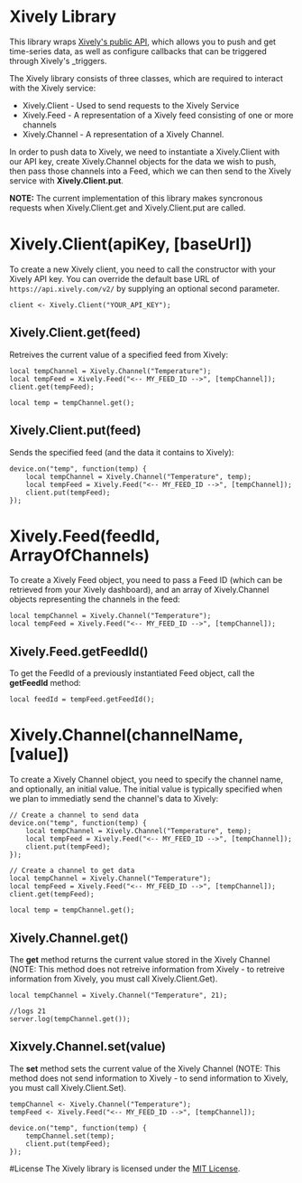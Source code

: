 # Xively Library
This library wraps [Xively's public API](https://xively.com/dev/docs/api/), which allows you to push and get time-series data, as well as configure callbacks that can be triggered through Xively's _triggers.

The Xively library consists of three classes, which are required to interact with the Xively service:
 - Xively.Client - Used to send requests to the Xively Service
 - Xively.Feed - A representation of a Xively feed consisting of one or more channels
 - Xively.Channel - A representation of a Xively Channel.

In order to push data to Xively, we need to instantiate a Xively.Client with our API key, create Xively.Channel objects for the data we wish to push, then pass those channels into a Feed, which we can then send to the Xively service with **Xively.Client.put**.

**NOTE:** The current implementation of this library makes syncronous requests when Xively.Client.get and Xively.Client.put are called.

# Xively.Client(apiKey, [baseUrl])
To create a new Xively client, you need to call the constructor with your Xively API key. You can override the default base URL of ```https://api.xively.com/v2/``` by supplying an optional second parameter.

```squirrel
client <- Xively.Client("YOUR_API_KEY");
```

## Xively.Client.get(feed)
Retreives the current value of a specified feed from Xively:

```squirrel
local tempChannel = Xively.Channel("Temperature");
local tempFeed = Xively.Feed("<-- MY_FEED_ID -->", [tempChannel]);
client.get(tempFeed);

local temp = tempChannel.get();
```

## Xively.Client.put(feed)
Sends the specified feed (and the data it contains to Xively):

```squirrel
device.on("temp", function(temp) {
	local tempChannel = Xively.Channel("Temperature", temp);
	local tempFeed = Xively.Feed("<-- MY_FEED_ID -->", [tempChannel]);
	client.put(tempFeed);
});
```

# Xively.Feed(feedId, ArrayOfChannels)
To create a Xively Feed object, you need to pass a Feed ID (which can be retrieved from your Xively dashboard), and an array of Xively.Channel objects representing the channels in the feed:

```squirrel
local tempChannel = Xively.Channel("Temperature");
local tempFeed = Xively.Feed("<-- MY_FEED_ID -->", [tempChannel]);
```

## Xively.Feed.getFeedId()
To get the FeedId of a previously instantiated Feed object, call the **getFeedId** method:

```squirrel
local feedId = tempFeed.getFeedId();
```

# Xively.Channel(channelName, [value])
To create a Xively Channel object, you need to specify the channel name, and optionally, an initial value. The initial value is typically specified when we plan to immediatly send the channel's data to Xively:

```squirrel
// Create a channel to send data
device.on("temp", function(temp) {
	local tempChannel = Xively.Channel("Temperature", temp);
	local tempFeed = Xively.Feed("<-- MY_FEED_ID -->", [tempChannel]);
	client.put(tempFeed);
});
```

```squirrel
// Create a channel to get data
local tempChannel = Xively.Channel("Temperature");
local tempFeed = Xively.Feed("<-- MY_FEED_ID -->", [tempChannel]);
client.get(tempFeed);

local temp = tempChannel.get();
```

## Xively.Channel.get()
The **get** method returns the current value stored in the Xively Channel (NOTE: This method does not retreive information from Xively - to retreive information from Xively, you must call Xively.Client.Get).

```squirrel
local tempChannel = Xively.Channel("Temperature", 21);

//logs 21
server.log(tempChannel.get());
```

## Xixvely.Channel.set(value)
The **set** method sets the current value of the Xively Channel (NOTE: This method does not send information to Xively - to send information to Xively, you must call Xively.Client.Set).

```squirrel
tempChannel <- Xively.Channel("Temperature");
tempFeed <- Xively.Feed("<-- MY_FEED_ID -->", [tempChannel]);

device.on("temp", function(temp) {
	tempChannel.set(temp);
	client.put(tempFeed);
});
```

#License
The Xively library is licensed under the [MIT License](./LICENSE).
